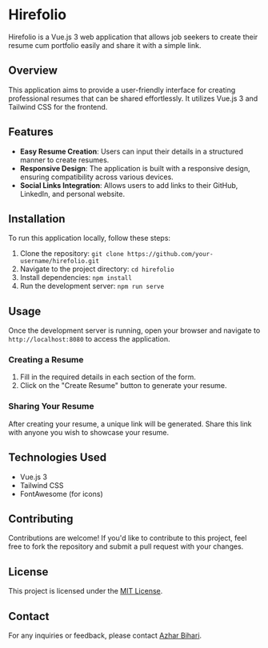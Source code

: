 # Hirefolio

Hirefolio is a Vue.js 3 web application that allows job seekers to create their resume cum portfolio easily and share it with a simple link.

## Overview

This application aims to provide a user-friendly interface for creating professional resumes that can be shared effortlessly. It utilizes Vue.js 3 and Tailwind CSS for the frontend.

## Features

- **Easy Resume Creation**: Users can input their details in a structured manner to create resumes.
- **Responsive Design**: The application is built with a responsive design, ensuring compatibility across various devices.
- **Social Links Integration**: Allows users to add links to their GitHub, LinkedIn, and personal website.

## Installation

To run this application locally, follow these steps:

1. Clone the repository: `git clone https://github.com/your-username/hirefolio.git`
2. Navigate to the project directory: `cd hirefolio`
3. Install dependencies: `npm install`
4. Run the development server: `npm run serve`

## Usage

Once the development server is running, open your browser and navigate to `http://localhost:8080` to access the application.

### Creating a Resume

1. Fill in the required details in each section of the form.
2. Click on the "Create Resume" button to generate your resume.

### Sharing Your Resume

After creating your resume, a unique link will be generated. Share this link with anyone you wish to showcase your resume.

## Technologies Used

- Vue.js 3
- Tailwind CSS
- FontAwesome (for icons)

## Contributing

Contributions are welcome! If you'd like to contribute to this project, feel free to fork the repository and submit a pull request with your changes.

## License

This project is licensed under the [MIT License](LICENSE).

## Contact

For any inquiries or feedback, please contact [Azhar Bihari](mailto:azhrbhr@gmail.com).

